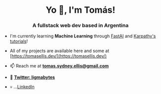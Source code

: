 <h1 align="center">Yo 👺, I'm Tomás!</h1>
<h3 align="center">A fullstack web dev based in Argentina</h3>

- I'm currently learning **Machine Learning** through [FastAI](https://course.fast.ai/) and [Karpathy's tutorials](https://www.youtube.com/@AndrejKarpathy)!

- All of my projects are available here and some at [https://tomasellis.dev/](https://tomasellis.dev/)

- 📫 Reach me at **tomas.sydney.ellis@gmail.com**

- 🐧 **<a href="https://twitter.com/ligmabytes" target="blank">Twitter: ligmabytes</a>**

- 💀 ...<a href="https://linkedin.com/in/tomas-ellis-dev" target="blank">LinkedIn</a>
